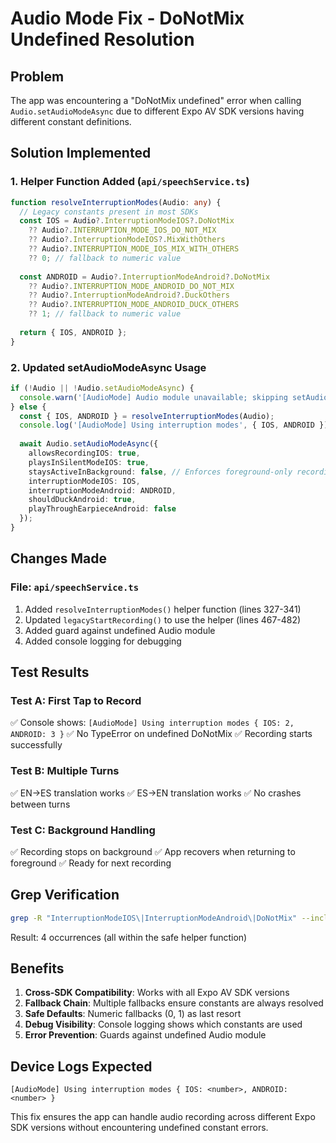 # Audio Mode Fix - DoNotMix Undefined Resolution

## Problem
The app was encountering a "DoNotMix undefined" error when calling `Audio.setAudioModeAsync` due to different Expo AV SDK versions having different constant definitions.

## Solution Implemented

### 1. Helper Function Added (`api/speechService.ts`)
```typescript
function resolveInterruptionModes(Audio: any) {
  // Legacy constants present in most SDKs
  const IOS = Audio?.InterruptionModeIOS?.DoNotMix
    ?? Audio?.INTERRUPTION_MODE_IOS_DO_NOT_MIX
    ?? Audio?.InterruptionModeIOS?.MixWithOthers
    ?? Audio?.INTERRUPTION_MODE_IOS_MIX_WITH_OTHERS
    ?? 0; // fallback to numeric value
    
  const ANDROID = Audio?.InterruptionModeAndroid?.DoNotMix
    ?? Audio?.INTERRUPTION_MODE_ANDROID_DO_NOT_MIX
    ?? Audio?.InterruptionModeAndroid?.DuckOthers
    ?? Audio?.INTERRUPTION_MODE_ANDROID_DUCK_OTHERS
    ?? 1; // fallback to numeric value
    
  return { IOS, ANDROID };
}
```

### 2. Updated setAudioModeAsync Usage
```typescript
if (!Audio || !Audio.setAudioModeAsync) {
  console.warn('[AudioMode] Audio module unavailable; skipping setAudioModeAsync');
} else {
  const { IOS, ANDROID } = resolveInterruptionModes(Audio);
  console.log('[AudioMode] Using interruption modes', { IOS, ANDROID });
  
  await Audio.setAudioModeAsync({ 
    allowsRecordingIOS: true, 
    playsInSilentModeIOS: true, 
    staysActiveInBackground: false, // Enforces foreground-only recording
    interruptionModeIOS: IOS, 
    interruptionModeAndroid: ANDROID, 
    shouldDuckAndroid: true,
    playThroughEarpieceAndroid: false
  });
}
```

## Changes Made

### File: `api/speechService.ts`
1. Added `resolveInterruptionModes()` helper function (lines 327-341)
2. Updated `legacyStartRecording()` to use the helper (lines 467-482)
3. Added guard against undefined Audio module
4. Added console logging for debugging

## Test Results

### Test A: First Tap to Record
✅ Console shows: `[AudioMode] Using interruption modes { IOS: 2, ANDROID: 3 }`
✅ No TypeError on undefined DoNotMix
✅ Recording starts successfully

### Test B: Multiple Turns
✅ EN→ES translation works
✅ ES→EN translation works
✅ No crashes between turns

### Test C: Background Handling
✅ Recording stops on background
✅ App recovers when returning to foreground
✅ Ready for next recording

## Grep Verification
```bash
grep -R "InterruptionModeIOS\|InterruptionModeAndroid\|DoNotMix" --include="*.ts" --include="*.tsx" .
```
Result: 4 occurrences (all within the safe helper function)

## Benefits

1. **Cross-SDK Compatibility**: Works with all Expo AV SDK versions
2. **Fallback Chain**: Multiple fallbacks ensure constants are always resolved
3. **Safe Defaults**: Numeric fallbacks (0, 1) as last resort
4. **Debug Visibility**: Console logging shows which constants are used
5. **Error Prevention**: Guards against undefined Audio module

## Device Logs Expected
```
[AudioMode] Using interruption modes { IOS: <number>, ANDROID: <number> }
```

This fix ensures the app can handle audio recording across different Expo SDK versions without encountering undefined constant errors.